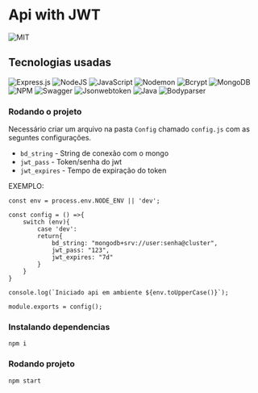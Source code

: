 # Api with JWT
![MIT](https://img.shields.io/github/license/jeangondorek/api-rest-nodejs?style=for-the-badge)

## Tecnologias usadas
![Express.js](https://img.shields.io/badge/express.js-%23404d59.svg?style=for-the-badge&logo=express&logoColor=%2361DAFB)
![NodeJS](https://img.shields.io/badge/node.js-6DA55F?style=for-the-badge&logo=node.js&logoColor=white)
![JavaScript](https://img.shields.io/badge/javascript-%23323330.svg?style=for-the-badge&logo=javascript&logoColor=%23F7DF1E)
![Nodemon](https://img.shields.io/badge/NODEMON-%23323330.svg?style=for-the-badge&logo=nodemon&logoColor=%BBDEAD)
![Bcrypt](https://img.shields.io/badge/Bcrypt-%23ED8B00.svg?style=for-the-badge&logo=Bcrypt&logoColor=white)
![MongoDB](https://img.shields.io/badge/MongoDB-%234ea94b.svg?style=for-the-badge&logo=mongodb&logoColor=white)
![NPM](https://img.shields.io/badge/NPM-%23CB3837.svg?style=for-the-badge&logo=npm&logoColor=white)
![Swagger](https://img.shields.io/badge/-Swagger-%23Clojure?style=for-the-badge&logo=swagger&logoColor=white)
![Jsonwebtoken](https://img.shields.io/badge/Jsonwebtoken-%23404d59.svg?style=for-the-badge&logo=Jsonwebtoken&logoColor=%2361DAFB)
![Java](https://img.shields.io/badge/java-%23ED8B00.svg?style=for-the-badge&logo=openjdk&logoColor=white)
![Bodyparser](https://img.shields.io/badge/Bodyparser-%11100f20.svg?style=for-the-badge&logo=Bodyparser&logoColor=%23F7DF1E)


### Rodando o projeto

Necessário criar um arquivo na pasta `Config` chamado `config.js` com as seguntes configurações.

- `bd_string` - String de conexão com o mongo
- `jwt_pass` - Token/senha do jwt
- `jwt_expires` - Tempo de expiração do token

EXEMPLO: 
```
const env = process.env.NODE_ENV || 'dev';

const config = () =>{
    switch (env){
        case 'dev':
        return{
            bd_string: "mongodb+srv://user:senha@cluster",
            jwt_pass: "123",
            jwt_expires: "7d"
        }
    }
}

console.log(`Iniciado api em ambiente ${env.toUpperCase()}`);

module.exports = config();
```

### Instalando dependencias
```
npm i
```
### Rodando projeto

```
npm start
```
